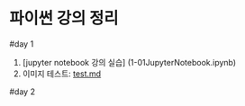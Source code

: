 # 파이썬 강의 정리

#day 1

1. [jupyter notebook 강의 실습] (1-01JupyterNotebook.ipynb)
2. 이미지 테스트: [test.md](test.md)

#day 2
